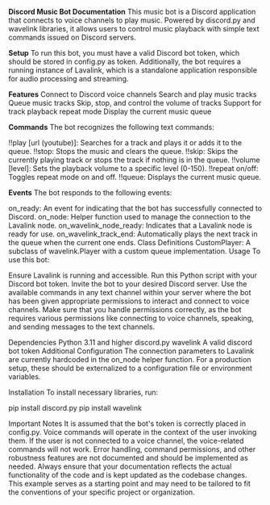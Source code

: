 **Discord Music Bot Documentation**
This music bot is a Discord application that connects to voice channels to play music. Powered by discord.py and wavelink libraries, it allows users to control music playback with simple text commands issued on Discord servers.

**Setup**
To run this bot, you must have a valid Discord bot token, which should be stored in config.py as token. Additionally, the bot requires a running instance of Lavalink, which is a standalone application responsible for audio processing and streaming.

**Features**
Connect to Discord voice channels
Search and play music tracks
Queue music tracks
Skip, stop, and control the volume of tracks
Support for track playback repeat mode
Display the current music queue

**Commands**
The bot recognizes the following text commands:

!!play [url (youtube)]: Searches for a track and plays it or adds it to the queue.
!!stop: Stops the music and clears the queue.
!!skip: Skips the currently playing track or stops the track if nothing is in the queue.
!!volume [level]: Sets the playback volume to a specific level (0-150).
!!repeat on/off: Toggles repeat mode on and off.
!!queue: Displays the current music queue.

**Events**
The bot responds to the following events:

on_ready: An event for indicating that the bot has successfully connected to Discord.
on_node: Helper function used to manage the connection to the Lavalink node.
on_wavelink_node_ready: Indicates that a Lavalink node is ready for use.
on_wavelink_track_end: Automatically plays the next track in the queue when the current one ends.
Class Definitions
CustomPlayer: A subclass of wavelink.Player with a custom queue implementation.
Usage
To use this bot:

Ensure Lavalink is running and accessible.
Run this Python script with your Discord bot token.
Invite the bot to your desired Discord server.
Use the available commands in any text channel within your server where the bot has been given appropriate permissions to interact and connect to voice channels.
Make sure that you handle permissions correctly, as the bot requires various permissions like connecting to voice channels, speaking, and sending messages to the text channels.

Dependencies
Python 3.11 and higher
discord.py
wavelink
A valid discord bot token
Additional Configuration
The connection parameters to Lavalink are currently hardcoded in the on_node helper function. For a production setup, these should be externalized to a configuration file or environment variables.

Installation
To install necessary libraries, run:

pip install discord.py
pip install wavelink

Important Notes
It is assumed that the bot's token is correctly placed in config.py.
Voice commands will operate in the context of the user invoking them. If the user is not connected to a voice channel, the voice-related commands will not work.
Error handling, command permissions, and other robustness features are not documented and should be implemented as needed.
Always ensure that your documentation reflects the actual functionality of the code and is kept updated as the codebase changes. This example serves as a starting point and may need to be tailored to fit the conventions of your specific project or organization.
